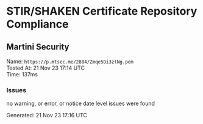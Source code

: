# STIR/SHAKEN Certificate Repository Compliance

## Martini Security

Name: `https://p.mtsec.me/2884/Zmqe5Di3ztNg.pem`\
Tested At: 21 Nov 23 17:14 UTC\
Time: 137ms

### Issues

no warning, or error, or notice date level issues were found

Generated: 21 Nov 23 17:16 UTC